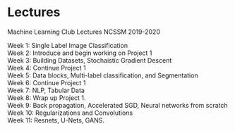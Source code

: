 # Lectures
Machine Learning Club Lectures NCSSM 2019-2020

Week 1: Single Label Image Classification  
Week 2: Introduce and begin working on Project 1  
Week 3: Building Datasets, Stochaistic Gradient Descent  
Week 4: Continue Project 1  
Week 5: Data blocks, Multi-label classification, and Segmentation  
Week 6: Continue Project 1  
Week 7: NLP, Tabular Data  
Week 8: Wrap up Project 1.  
Week 9: Back propagation, Accelerated SGD, Neural networks from scratch  
Week 10: Regularizations and Convolutions  
Week 11: Resnets, U-Nets, GANS.  
